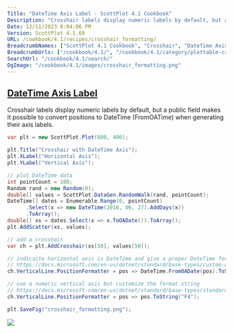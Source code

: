 ```yaml
---
Title: "DateTime Axis Label - ScottPlot 4.1 Cookbook"
Description: "Crosshair labels display numeric labels by default, but a public field makes it possible to convert positions to DateTime (FromOATime) when generating their axis labels."
Date: 12/11/2023 8:04:06 PM
Version: ScottPlot 4.1.69
URL: /cookbook/4.1/recipes/crosshair_formatting/
BreadcrumbNames: ["ScottPlot 4.1 Cookbook", "Crosshair", "DateTime Axis Label"]
BreadcrumbUrls: ["/cookbook/4.1/", "/cookbook/4.1/category/plottable-crosshair", "/cookbook/4.1/recipes/crosshair_formatting/"]
SearchUrl: "/cookbook/4.1/search/"
OgImage: "/cookbook/4.1/images/crosshair_formatting.png"
---
```


<h2><a href='/cookbook/4.1/recipes/crosshair_formatting/'>DateTime Axis Label</a></h2>

Crosshair labels display numeric labels by default, but a public field makes it possible to convert positions to DateTime (FromOATime) when generating their axis labels.

```cs
var plt = new ScottPlot.Plot(600, 400);

plt.Title("Crosshair with DateTime Axis");
plt.XLabel("Horizontal Axis");
plt.YLabel("Vertical Axis");

// plot DateTime data
int pointCount = 100;
Random rand = new Random(0);
double[] values = ScottPlot.DataGen.RandomWalk(rand, pointCount);
DateTime[] dates = Enumerable.Range(0, pointCount)
      .Select(x => new DateTime(2016, 06, 27).AddDays(x))
      .ToArray();
double[] xs = dates.Select(x => x.ToOADate()).ToArray();
plt.AddScatter(xs, values);

// add a crosshair
var ch = plt.AddCrosshair(xs[50], values[50]);

// indicaite horizontal axis is DateTime and give a proper DateTime format string
// https://docs.microsoft.com/en-us/dotnet/standard/base-types/custom-date-and-time-format-strings
ch.VerticalLine.PositionFormatter = pos => DateTime.FromOADate(pos).ToString("d");

// use a numeric vertical axis but customize the format string
// https://docs.microsoft.com/en-us/dotnet/standard/base-types/standard-numeric-format-strings
ch.VerticalLine.PositionFormatter = pos => pos.ToString("F4");

plt.SaveFig("crosshair_formatting.png");
```

<img src='../../images/crosshair_formatting.png' class='d-block mx-auto my-5' />


